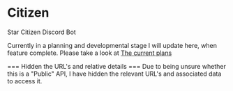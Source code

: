 # Citizen

Star Citizen Discord Bot

Currently in a planning and developmental stage I will update here, when feature complete.
Please take a look at [The current plans](https://github.com/N1GHTR4NG3R/Citizen/blob/main/info.txt)

=== Hidden the URL's and relative details ===
Due to being unsure whether this is a "Public" API, I have hidden the relevant URL's and associated data to access it.
